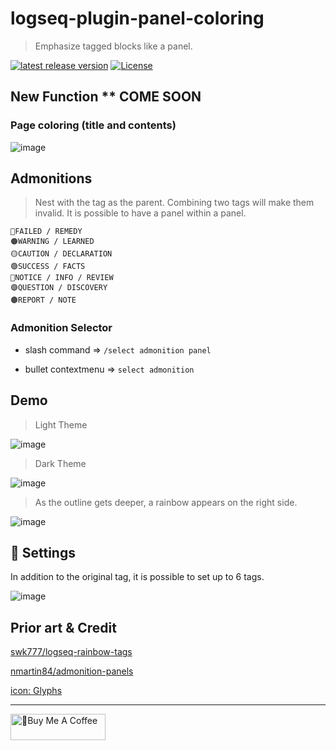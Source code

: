 # logseq-plugin-panel-coloring

> Emphasize tagged blocks like a panel.

[![latest release version](https://img.shields.io/github/v/release/YU000jp/logseq-plugin-panel-coloring)](https://github.com/YU000jp/logseq-plugin-panel-coloring/releases)
[![License](https://img.shields.io/github/license/YU000jp/logseq-plugin-panel-coloring?color=blue)](https://github.com/YU000jp/logseq-plugin-panel-coloring/blob/main/LICENSE)

## New Function ** COME SOON

### Page coloring (title and contents)

 ![image](https://user-images.githubusercontent.com/111847207/224491982-9f85909c-f016-45dc-8d22-c4e6fd17057c.png)



## Admonitions

> Nest with the tag as the parent. Combining two tags will make them invalid. It is possible to have a panel within a panel.

    🔴FAILED / REMEDY
    🟠WARNING / LEARNED
    🟡CAUTION / DECLARATION
    🟢SUCCESS / FACTS
    🔵NOTICE / INFO / REVIEW
    🟣QUESTION / DISCOVERY
    🟤REPORT / NOTE

### Admonition Selector

- slash command => `/select admonition panel`

- bullet contextmenu => `select admonition`

## Demo

> Light Theme

![image](https://user-images.githubusercontent.com/111847207/207467377-e307a412-b9c1-4889-b110-3f69e3f00007.png)

> Dark Theme

![image](https://user-images.githubusercontent.com/111847207/207467439-26c7a35a-4cb7-4f60-8807-68d1832d4656.png)

> As the outline gets deeper, a rainbow appears on the right side.

![image](https://user-images.githubusercontent.com/111847207/205902934-21140e61-7ec2-41c7-b89a-834bb5719392.png)

## 🎨 Settings

 In addition to the original tag, it is possible to set up to 6 tags.

![image](https://user-images.githubusercontent.com/111847207/209455323-10b2d77c-05c3-4f28-ad60-4c8b93cc0e95.png)

## Prior art & Credit

[swk777/logseq-rainbow-tags](https://github.com/swk777/logseq-rainbow-tags)

[nmartin84/admonition-panels](https://github.com/nmartin84/admonition-panels)

[icon: Glyphs](https://glyphs.fyi/dir?i=venn&v=poly&w)

---

<a href="https://www.buymeacoffee.com/yu000japan" target="_blank"><img src="https://cdn.buymeacoffee.com/buttons/v2/default-violet.png" alt="🍌Buy Me A Coffee" style="height: 42px;width: 152px" ></a>
